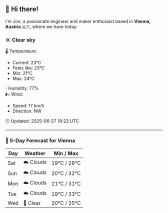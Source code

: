 ## 👋 Hi there!

I'm Jon, a passionate engineer and maker enthusiast based in **Vienna, Austria** 🇦🇹, where we have today:

### ☀️ Clear sky 

🌡️ Temperature: 
* Current: 23°C
* Feels like: 23°C
* Min: 21°C 
* Max: 24°C  

💧 Humidity: 77%  
🌬️ Wind: 
* Speed: 17 km/h 
* Direction: NW  

🕒 Updated: 2025-06-27 18:23 UTC

---

### 📅 5-Day Forecast for Vienna

| Day | Weather | Min / Max |
|-----|---------|------------|
| Sat | ☁️ Clouds | 19°C / 28°C |
| Sun | ☁️ Clouds | 20°C / 32°C |
| Mon | ☁️ Clouds | 21°C / 31°C |
| Tue | ☁️ Clouds | 19°C / 33°C |
| Wed | 🌙 Clear | 20°C / 35°C |
